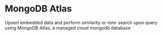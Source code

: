 # MongoDB Atlas

Upsert embedded data and perform similarity or mmr search upon query using MongoDB Atlas, a managed cloud mongodb database
